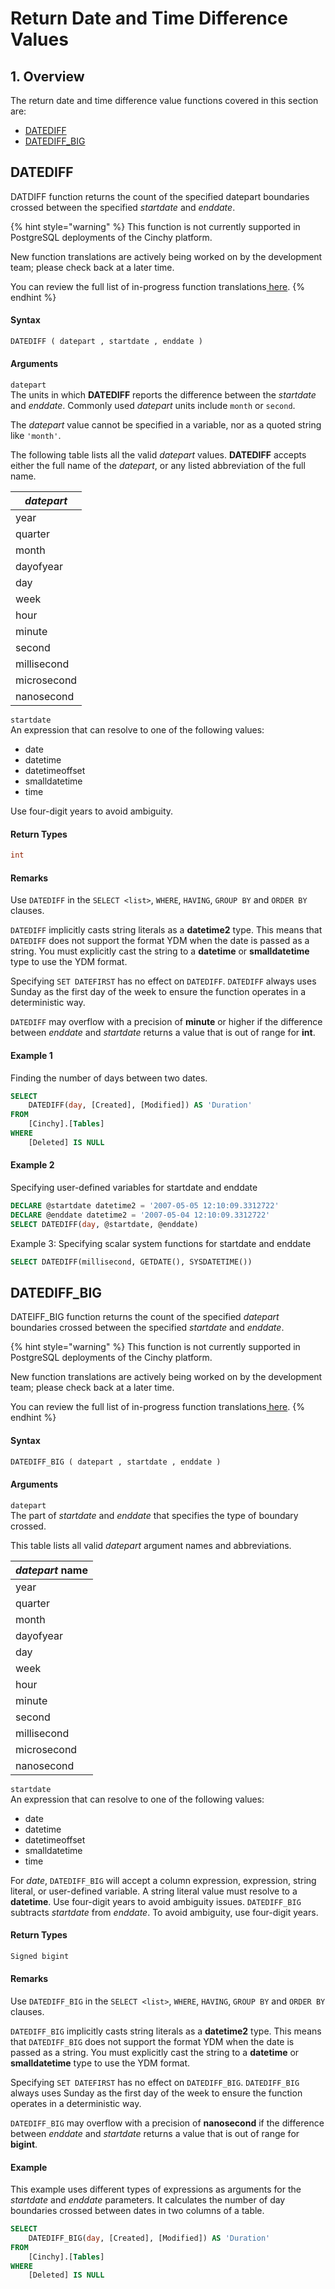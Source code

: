 # Return Date and Time Difference Values

## 1. Overview

The return date and time difference value functions covered in this section are:

* [DATEDIFF](return-date-and-time-difference-values.md#datediff-transact-sql)
* [DATEDIFF\_BIG](return-date-and-time-difference-values.md#datediff\_big-transact-sql)

## DATEDIFF  <a href="#datediff-transact-sql" id="datediff-transact-sql"></a>

DATDIFF  function returns the count of the specified datepart boundaries crossed between the specified _startdate_ and _enddate_.

{% hint style="warning" %}
This function is not currently supported in PostgreSQL deployments of the Cinchy platform.&#x20;

New function translations are actively being worked on by the development team; please check back at a later time.

You can review the full list of in-progress function translations[ here](../../cql-functions-master-list.md).
{% endhint %}

#### Syntax&#x20;

```sql
DATEDIFF ( datepart , startdate , enddate )
```

#### Arguments

`datepart`\
The units in which **DATEDIFF** reports the difference between the _startdate_ and _enddate_. Commonly used _datepart_ units include `month` or `second`.

The _datepart_ value cannot be specified in a variable, nor as a quoted string like `'month'`.

The following table lists all the valid _datepart_ values. **DATEDIFF** accepts either the full name of the _datepart_, or any listed abbreviation of the full name.

| _datepart_  |
| ----------- |
| year        |
| quarter     |
| month       |
| dayofyear   |
| day         |
| week        |
| hour        |
| minute      |
| second      |
| millisecond |
| microsecond |
| nanosecond  |

`startdate`\
An expression that can resolve to one of the following values:

* date
* datetime
* datetimeoffset
* smalldatetime
* time

Use four-digit years to avoid ambiguity.&#x20;

#### Return Types&#x20;

```sql
int
```

#### Remarks&#x20;

Use `DATEDIFF` in the `SELECT <list>`, `WHERE`, `HAVING`, `GROUP BY` and `ORDER BY` clauses.

`DATEDIFF` implicitly casts string literals as a **datetime2** type. This means that `DATEDIFF` does not support the format YDM when the date is passed as a string. You must explicitly cast the string to a **datetime** or **smalldatetime** type to use the YDM format.

Specifying `SET DATEFIRST` has no effect on `DATEDIFF`. `DATEDIFF` always uses Sunday as the first day of the week to ensure the function operates in a deterministic way.

`DATEDIFF` may overflow with a precision of **minute** or higher if the difference between _enddate_ and _startdate_ returns a value that is out of range for **int**.

#### Example 1

Finding the number of days between two dates.

```sql
SELECT
    DATEDIFF(day, [Created], [Modified]) AS 'Duration'
FROM
    [Cinchy].[Tables]
WHERE
	[Deleted] IS NULL
```

#### Example 2

Specifying user-defined variables for startdate and enddate

```sql
DECLARE @startdate datetime2 = '2007-05-05 12:10:09.3312722'
DECLARE @enddate datetime2 = '2007-05-04 12:10:09.3312722'
SELECT DATEDIFF(day, @startdate, @enddate)
```

Example 3: Specifying scalar system functions for startdate and enddate

```sql
SELECT DATEDIFF(millisecond, GETDATE(), SYSDATETIME())
```

## DATEDIFF\_BIG <a href="#datediff_big-transact-sql" id="datediff_big-transact-sql"></a>

DATEIFF\_BIG  function returns the count of the specified _datepart_ boundaries crossed between the specified _startdate_ and _enddate_.

{% hint style="warning" %}
This function is not currently supported in PostgreSQL deployments of the Cinchy platform.&#x20;

New function translations are actively being worked on by the development team; please check back at a later time.

You can review the full list of in-progress function translations[ here](../../cql-functions-master-list.md).
{% endhint %}

#### Syntax&#x20;

```sql
DATEDIFF_BIG ( datepart , startdate , enddate )
```

#### Arguments

&#x20;`datepart`\
The part of _startdate_ and _enddate_ that specifies the type of boundary crossed.

This table lists all valid _datepart_ argument names and abbreviations.

| _datepart_ name |
| --------------- |
| year            |
| quarter         |
| month           |
| dayofyear       |
| day             |
| week            |
| hour            |
| minute          |
| second          |
| millisecond     |
| microsecond     |
| nanosecond      |

`startdate`\
An expression that can resolve to one of the following values:

* date
* datetime
* datetimeoffset
* smalldatetime
* time

For _date_, `DATEDIFF_BIG` will accept a column expression, expression, string literal, or user-defined variable. A string literal value must resolve to a **datetime**. Use four-digit years to avoid ambiguity issues. `DATEDIFF_BIG` subtracts _startdate_ from _enddate_. To avoid ambiguity, use four-digit years.

#### Return Types&#x20;

```sql
Signed bigint
```

#### Remarks&#x20;

Use `DATEDIFF_BIG` in the `SELECT <list>`, `WHERE`, `HAVING`, `GROUP BY` and `ORDER BY` clauses.

`DATEDIFF_BIG` implicitly casts string literals as a **datetime2** type. This means that `DATEDIFF_BIG` does not support the format YDM when the date is passed as a string. You must explicitly cast the string to a **datetime** or **smalldatetime** type to use the YDM format.

Specifying `SET DATEFIRST` has no effect on `DATEDIFF_BIG`. `DATEDIFF_BIG` always uses Sunday as the first day of the week to ensure the function operates in a deterministic way.

`DATEDIFF_BIG` may overflow with a precision of **nanosecond** if the difference between _enddate_ and _startdate_ returns a value that is out of range for **bigint**.

#### Example

This example uses different types of expressions as arguments for the _startdate_ and _enddate_ parameters. It calculates the number of day boundaries crossed between dates in two columns of a table.

```sql
SELECT
    DATEDIFF_BIG(day, [Created], [Modified]) AS 'Duration'
FROM
    [Cinchy].[Tables]
WHERE
	[Deleted] IS NULL
```
